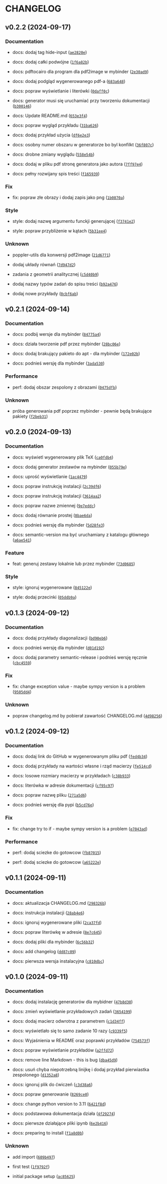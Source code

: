 # CHANGELOG

## v0.2.2 (2024-09-17)

### Documentation

* docs: dodaj tag hide-input ([`ae2820e`](https://github.com/DyonOylloug/generator_zadan/commit/ae2820e3cacf607d1bcd68703720fe0117192129))

* docs: dodaj całki podwójne ([`1f6a82b`](https://github.com/DyonOylloug/generator_zadan/commit/1f6a82b8d755427f1d50f55303fd3eea1e338ff1))

* docs: pdftocairo dla  program dla pdf2image w mybinder ([`2e30ad9`](https://github.com/DyonOylloug/generator_zadan/commit/2e30ad974900ec205a86af1aaa382cee10b886a8))

* docs: dodaj podgląd wygenerowanego pdf-a ([`683a648`](https://github.com/DyonOylloug/generator_zadan/commit/683a6482086a69c4a8df42881358ac5b947bc3ac))

* docs: popraw wyświetlanie i literówki ([`0daff0c`](https://github.com/DyonOylloug/generator_zadan/commit/0daff0c0dcfdf2ecd31014c32cbd7c74b4f9cc28))

* docs: generator musi się uruchamiać przy tworzeniu dokumentacji ([`b300146`](https://github.com/DyonOylloug/generator_zadan/commit/b300146df1041bef74ed5cf7dcb013838f404733))

* docs: Update README.md ([`653e3f4`](https://github.com/DyonOylloug/generator_zadan/commit/653e3f4391a662fdf6202013f1f29e28cc379233))

* docs: popraw wygląd przykładu ([`31ba626`](https://github.com/DyonOylloug/generator_zadan/commit/31ba6263d08027d9ff0cb3ffceb5379b1d9d7feb))

* docs: dodaj przykład użycia ([`df6e2e3`](https://github.com/DyonOylloug/generator_zadan/commit/df6e2e3f75c2ec214ba69a6cb02a4a5eec58bd4e))

* docs: osobny numer obszaru w generatorze bo byl konfilkt ([`36f807c`](https://github.com/DyonOylloug/generator_zadan/commit/36f807c2ad6edfb8303de952e8e5476bca71aa33))

* docs: drobne zmiany wyglądu ([`558e54b`](https://github.com/DyonOylloug/generator_zadan/commit/558e54bf3e1a2f4dfc1dd01f06226ad47f1ad47b))

* docs: dodaj w pliku pdf stronę generatora jako autora ([`7ff97e4`](https://github.com/DyonOylloug/generator_zadan/commit/7ff97e4e8d2d4e71806132fe040129c9f40be330))

* docs: pełny rozwijany spis treści ([`f165939`](https://github.com/DyonOylloug/generator_zadan/commit/f1659394570744454e396bc49c5a5cde4f8dcd04))

### Fix

* fix: popraw złe obrazy i dodaj zapis jako png ([`1b0870a`](https://github.com/DyonOylloug/generator_zadan/commit/1b0870a0cb8709d529dc2dc1b0c2eaba5e410f3b))

### Style

* style: dodaj nazwę argumentu funckji generującej ([`f3741e2`](https://github.com/DyonOylloug/generator_zadan/commit/f3741e23dd3b8cb8cab7f4b0441960619ee9c320))

* style: popraw przybliżenie w kątach ([`5b31ee4`](https://github.com/DyonOylloug/generator_zadan/commit/5b31ee41252ee566a0e5636947debeea0b02722c))

### Unknown

* poppler-utils dla konwersji pdf2image ([`21d6771`](https://github.com/DyonOylloug/generator_zadan/commit/21d677127d57051650ec488d03f84df9d576f5da))

* dodaj układy równań ([`7d947d2`](https://github.com/DyonOylloug/generator_zadan/commit/7d947d292458818cb9def4330e937102de85db73))

* zadania z geometrii analitycznej ([`c5d40b9`](https://github.com/DyonOylloug/generator_zadan/commit/c5d40b9f48f16a5107c6c72b37da25f4f4dab3b7))

* dodaj nazwy typów zadań do spisu treści ([`b92a476`](https://github.com/DyonOylloug/generator_zadan/commit/b92a476fb440fe75bf14e5c47b3f32fdd3fe3a42))

* dodaj nowe przykłady ([`0cbf6ab`](https://github.com/DyonOylloug/generator_zadan/commit/0cbf6abef1a4a16a1729f9cd02cf10ec611a7ac2))

## v0.2.1 (2024-09-14)

### Documentation

* docs: podbij wersje dla mybinder ([`84775a4`](https://github.com/DyonOylloug/generator_zadan/commit/84775a4817715e7fa3770fb2a7c8ed22660ebc5f))

* docs: działa tworzenie pdf przez mybinder ([`28bc06e`](https://github.com/DyonOylloug/generator_zadan/commit/28bc06e4a55517684f00a84a56cbd5ff8e777623))

* docs: dodaj brakujący pakieto do apt - dla mybinder ([`172e02b`](https://github.com/DyonOylloug/generator_zadan/commit/172e02bbe55d17c3c10ec638b0c05a04b8dc0af7))

* docs: podnieś wersję dla mybinder ([`3ada530`](https://github.com/DyonOylloug/generator_zadan/commit/3ada530e0b9e6d7ac1a30cd98adb4b6444ec5620))

### Performance

* perf: dodaj obszar zespolony z obrazami ([`0475dfb`](https://github.com/DyonOylloug/generator_zadan/commit/0475dfb1b30527a04948e2283221e1288cf1b63f))

### Unknown

* próba generowania pdf poprzez mybinder - pewnie będą brakujące pakiety ([`f2beb31`](https://github.com/DyonOylloug/generator_zadan/commit/f2beb31fa650d0222320a9e5f255129d5436acd0))

## v0.2.0 (2024-09-13)

### Documentation

* docs: wyświetl wygenerowany plik TeX ([`ca0fdb4`](https://github.com/DyonOylloug/generator_zadan/commit/ca0fdb46d32a810c06e68b61940c0fb7368269d7))

* docs: dodaj generator zestawów na mybinder ([`055b79e`](https://github.com/DyonOylloug/generator_zadan/commit/055b79eabf81d10bc04e756a847dd3652e228e32))

* docs: uprość wyświetlanie ([`1ac4479`](https://github.com/DyonOylloug/generator_zadan/commit/1ac4479afe691a3295e2fe9031f94bf7f45905e8))

* docs: popraw instrukcję instalacji ([`2c39df6`](https://github.com/DyonOylloug/generator_zadan/commit/2c39df61609a261cc1cf392ad42aae14c23d9062))

* docs: popraw instrukcję instalacji ([`3614aa2`](https://github.com/DyonOylloug/generator_zadan/commit/3614aa20e81e1ebb3dcd5d2e02567734e206b2c1))

* docs: popraw nazwe zmiennej ([`9e7eddc`](https://github.com/DyonOylloug/generator_zadan/commit/9e7eddcd1e8733b946f13d63a29ffc9e376626c8))

* docs: dodaj równanie prostej ([`8bae6da`](https://github.com/DyonOylloug/generator_zadan/commit/8bae6dad253d242a0fdeecb4b4d8485357660c7b))

* docs: podnieś wersję dla mybinder ([`5d28fe3`](https://github.com/DyonOylloug/generator_zadan/commit/5d28fe32b7fc65a1d23af806e847c43d3c3105b3))

* docs: semantic-version ma być uruchamiany z katalogu głównego ([`a6ae541`](https://github.com/DyonOylloug/generator_zadan/commit/a6ae541f0ea752b96465717fce1c509e956a5b66))

### Feature

* feat: generuj zestawy lokalnie lub przez mybinder ([`73d0685`](https://github.com/DyonOylloug/generator_zadan/commit/73d068512394fe59065b1488b8736c6a6960df9d))

### Style

* style: ignoruj wygenerowane ([`845122e`](https://github.com/DyonOylloug/generator_zadan/commit/845122ea30651ca139d0e1c0910097b3f19da9ca))

* style: dodaj przecinki ([`05ddb9a`](https://github.com/DyonOylloug/generator_zadan/commit/05ddb9a6bdc66a60bab2a49ce1e1bbffb83dda1c))

## v0.1.3 (2024-09-12)

### Documentation

* docs: dodaj przykłady diagonalizacji ([`bd90eb6`](https://github.com/DyonOylloug/generator_zadan/commit/bd90eb699611f71f14c65daee4ab0e0f9c43e517))

* docs: podnieś wersję dla mybinder ([`d01d192`](https://github.com/DyonOylloug/generator_zadan/commit/d01d1923343fba5d8d1b5aa4a99a0ba70d0e5bb1))

* docs: dodaj parametry semantic-release i podnieś wersję ręcznie ([`cbc4559`](https://github.com/DyonOylloug/generator_zadan/commit/cbc45592d50929b2e2c22f612cd72d29bac5f911))

### Fix

* fix: change exception value  - maybe sympy version is a problem ([`9505dd4`](https://github.com/DyonOylloug/generator_zadan/commit/9505dd44a7e6baefc76e80616872efd892fc7434))

### Unknown

* popraw changelog.md by pobierał zawartość CHANGELOG.md ([`4d98256`](https://github.com/DyonOylloug/generator_zadan/commit/4d98256a093d79068cc24edf7860a15b53542e27))

## v0.1.2 (2024-09-12)

### Documentation

* docs: dodaj link do GitHub w wygenerowanym pliku pdf ([`fed4b34`](https://github.com/DyonOylloug/generator_zadan/commit/fed4b3447c1dd8a455367e8b56504b22b385253c))

* docs: dodaj przykłady na wartości własne i rząd macierzy ([`fe514cd`](https://github.com/DyonOylloug/generator_zadan/commit/fe514cd21646d8cf80c68519e24455205bc72404))

* docs: losowe rozmiary macierzy w przykładach ([`c38b933`](https://github.com/DyonOylloug/generator_zadan/commit/c38b933cc31276cb6e96d394aa5089ef5e7e129f))

* docs: literówka w adresie dokumentacji ([`cf95c97`](https://github.com/DyonOylloug/generator_zadan/commit/cf95c971c6806b0d3f3df1d3983faa89a9b3baf7))

* docs: popraw nazwę pliku ([`271a5d6`](https://github.com/DyonOylloug/generator_zadan/commit/271a5d6b4bd04d9472e42247682b61f53b0d3bcd))

* docs: podnieś wersję dla pypi ([`b5cd76e`](https://github.com/DyonOylloug/generator_zadan/commit/b5cd76e18adcdc7cfcab852e391ad73608f62452))

### Fix

* fix: change try to if - maybe sympy version is a problem ([`e7043ad`](https://github.com/DyonOylloug/generator_zadan/commit/e7043ad5fb533e594c2b20ebca62bac12cc31d06))

### Performance

* perf: dodaj sciezke do gotowcow ([`fb87015`](https://github.com/DyonOylloug/generator_zadan/commit/fb870159b0614efa93da61875acef17e05ec5a68))

* perf: dodaj sciezke do gotowcow ([`a65222e`](https://github.com/DyonOylloug/generator_zadan/commit/a65222e4dcd66548f1c613f4b2864785afad0367))

## v0.1.1 (2024-09-11)

### Documentation

* docs: aktualizacja CHANGELOG.md ([`298326b`](https://github.com/DyonOylloug/generator_zadan/commit/298326b384d927285158869751d3f8869152b470))

* docs: instrukcja instalacji ([`28ab4e6`](https://github.com/DyonOylloug/generator_zadan/commit/28ab4e660f3cb3d66abcbed8eef1d16b6b2b344a))

* docs: ignoruj wygenerowane pliki ([`2ca37fd`](https://github.com/DyonOylloug/generator_zadan/commit/2ca37fd04555f46b107906d9ac38552c1f3e2653))

* docs: popraw literówkę w adresie ([`8e7c645`](https://github.com/DyonOylloug/generator_zadan/commit/8e7c64530327516d5b0026292d7faba938ae3551))

* docs: dodaj pliki dla mybinder ([`6c56b32`](https://github.com/DyonOylloug/generator_zadan/commit/6c56b32428dd18576c0cb33670671990a0e3856b))

* docs: add changelog ([`dd87c09`](https://github.com/DyonOylloug/generator_zadan/commit/dd87c0942719c0b9f2fe9b40bf45a479eff09e10))

* docs: pierwsza wersja instalacyjna ([`c810dbc`](https://github.com/DyonOylloug/generator_zadan/commit/c810dbc95a462c92db515430bc7c8d51617fbd81))

## v0.1.0 (2024-09-11)

### Documentation

* docs: dodaj instalację generatorów dla mybidner ([`47b8d30`](https://github.com/DyonOylloug/generator_zadan/commit/47b8d30faf88da81f2cd445f118ef153a8e50bad))

* docs: zmień wyświetlanie przykładowych zadań ([`3654199`](https://github.com/DyonOylloug/generator_zadan/commit/3654199322814244f98f7f411d4f920f1f195fd6))

* docs: dodaj macierz odwrotna z parametrem ([`c1d34ff`](https://github.com/DyonOylloug/generator_zadan/commit/c1d34ff8b3a3fa047d444b179f4045d1fdc935ca))

* docs: wyświetlało się to samo zadanie 10 razy ([`c9339f5`](https://github.com/DyonOylloug/generator_zadan/commit/c9339f5c42aa9909fe204833bd552f8682e92a7d))

* docs: Wyjaśnienia w README oraz poprawki przykładów ([`754573f`](https://github.com/DyonOylloug/generator_zadan/commit/754573f3bd2f7233490079cf79fc440c97cf0276))

* docs: popraw wyświetlanie przykładów ([`a2ffd72`](https://github.com/DyonOylloug/generator_zadan/commit/a2ffd72ac8ef2b58ed4183f96e213141bdf2936b))

* docs: remove line Markdown - this is bug ([`dba45d9`](https://github.com/DyonOylloug/generator_zadan/commit/dba45d91fbaba061a6b5844bc4d98562b8c87e51))

* docs: usuń chyba niepotrzebną linijkę i dodaj przykład pierwiastka zespolonego ([`d1352a8`](https://github.com/DyonOylloug/generator_zadan/commit/d1352a8b28c70827c4d4f0698897a6925c21b8d6))

* docs: ignoruj plik do ćwiczeń ([`c3d38a6`](https://github.com/DyonOylloug/generator_zadan/commit/c3d38a65d4a10898cccf2949f3c7f9fee56d8d0e))

* docs: popraw generowanie ([`8269ce0`](https://github.com/DyonOylloug/generator_zadan/commit/8269ce09d7a2d972a7541685e85cfe2e973238c4))

* docs: change python version to 3.11 ([`6421f8d`](https://github.com/DyonOylloug/generator_zadan/commit/6421f8d79ed1c89514f1290d7b0673cd4247edc4))

* docs: podstawowa dokumentacja działa ([`4f29274`](https://github.com/DyonOylloug/generator_zadan/commit/4f29274fbe48bbc600bfd93aa83aeda2f0bf3689))

* docs: pierwsze działające pliki ipynb ([`6e2b416`](https://github.com/DyonOylloug/generator_zadan/commit/6e2b416d9d9f47cdbef136e59c4a89aae3f2d350))

* docs: preparing to install ([`f1a8d0b`](https://github.com/DyonOylloug/generator_zadan/commit/f1a8d0bebd74a0cb65e20d76eef24bd249a4891d))

### Unknown

* add import ([`609b497`](https://github.com/DyonOylloug/generator_zadan/commit/609b497dc6f6873c6ed24b42af585a14f97a4966))

* first test ([`1f9792f`](https://github.com/DyonOylloug/generator_zadan/commit/1f9792f1bedeab2400187fe12f909096b40916af))

* initial package setup ([`ac85625`](https://github.com/DyonOylloug/generator_zadan/commit/ac856256dfff4ad36f8a70c9ce266a5f77c00eae))
